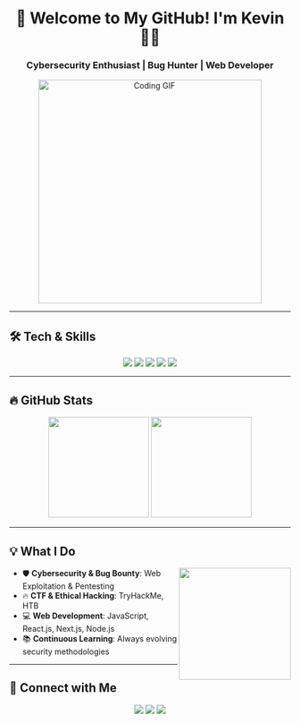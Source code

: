 <h1 align="center">🚀 Welcome to My GitHub! I'm Kevin 🏴‍☠️</h1>
<h3 align="center">Cybersecurity Enthusiast | Bug Hunter | Web Developer</h3>

<p align="center">
  <img src="https://media.giphy.com/media/v1.Y2lkPTc5MGI3NjExYTAxYzE0MTBmYjA4MzM0ODExY2NkYjZjNGJhOGVkNjcxYjYwOTc3MyZjdD1n/qgQUggAC3Pfv687qPC/giphy.gif" width="400px" alt="Coding GIF">
</p>

---

## 🛠 Tech & Skills
<p align="center">
  <img src="https://img.shields.io/badge/Python-3776AB?style=for-the-badge&logo=python&logoColor=white" />
  <img src="https://img.shields.io/badge/JavaScript-F7DF1E?style=for-the-badge&logo=javascript&logoColor=black" />
  <img src="https://img.shields.io/badge/Node.js-339933?style=for-the-badge&logo=nodedotjs&logoColor=white" />
  <img src="https://img.shields.io/badge/TryHackMe-%2312100E.svg?style=for-the-badge&logo=tryhackme&logoColor=white" />
  <img src="https://img.shields.io/badge/HackerOne-%2312100E.svg?style=for-the-badge&logo=hackerone&logoColor=white" />
</p>

---

## 🔥 GitHub Stats
<p align="center">
  <img height="180px" src="https://github-readme-stats.vercel.app/api?username=kvnbryn&show_icons=true&theme=tokyonight&count_private=true" />
  <img height="180px" src="https://github-readme-stats.vercel.app/api/top-langs/?username=kvnbryn&layout=compact&theme=tokyonight" />
</p>

---

## 💡 What I Do
<p>
  <img src="https://media.giphy.com/media/ZVik7pBtu9dNS/giphy.gif" width="200px" align="right">
  <ul>
    <li>🛡 <b>Cybersecurity & Bug Bounty</b>: Web Exploitation & Pentesting</li>
    <li>🔥 <b>CTF & Ethical Hacking</b>: TryHackMe, HTB</li>
    <li>💻 <b>Web Development</b>: JavaScript, React.js, Next.js, Node.js</li>
    <li>📚 <b>Continuous Learning</b>: Always evolving security methodologies</li>
  </ul>
</p>

---

## 🚀 Connect with Me
<p align="center">
  <a href="https://instagram.com/kvnbryn._"><img src="https://img.shields.io/badge/Instagram-E4405F?style=for-the-badge&logo=instagram&logoColor=white" /></a>
  <a href="https://tryhackme.com/p/kvnbryank"><img src="https://img.shields.io/badge/TryHackMe-000000?style=for-the-badge&logo=tryhackme" /></a>
  <a href="https://www.youtube.com/@kevink7755"><img src="https://img.shields.io/badge/YouTube-FF0000?style=for-the-badge&logo=youtube&logoColor=white" /></a>
</p>
